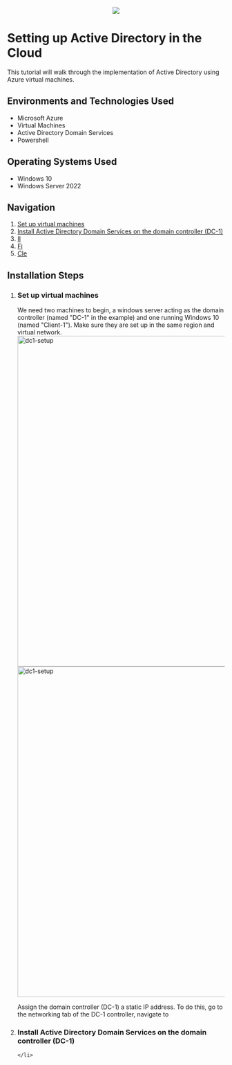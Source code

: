 <p align = "center">
<img src = "https://github.com/banksii/implementing-active-directory/assets/120074266/db900248-87e9-4154-9c8c-e146bd84c007">
</p>

<h1> Setting up Active Directory in the Cloud </h1>

This tutorial will walk through the implementation of Active Directory using Azure virtual machines.


<h2> Environments and Technologies Used </h2>
<ul>
  <li>Microsoft Azure</li>
  <li>Virtual Machines</li>
  <li>Active Directory Domain Services</li>
  <li>Powershell</li>
</ul>

<h2> Operating Systems Used </h2>
<ul><li>Windows 10</li>
    <li>Windows Server 2022</li>
</ul>


<h2> Navigation </h2>
<ol>
    <li><a href = "#step_1">Set up virtual machines</a></li>
    <li><a href = "#step_2">Install Active Directory Domain Services on the domain controller (DC-1)</a></li>
    <li><a href = "#step_3">II</a></li>
    <li><a href = "#step_4">Fi</a></li>
    <li><a href = "#step_5">Cle</a></li>
</ol>


<h2> Installation Steps </h2>

<ol>
  <li><h3 id = "step_1">Set up virtual machines</h3>
		We need two machines to begin, a windows server acting as the domain controller (named "DC-1" in the example) and one running Windows 10 (named "Client-1"). Make sure they are set up in the same region and virtual network.

<img width="764" alt="dc1-setup" src="https://github.com/banksii/implementing-active-directory/assets/120074266/66e0a20e-f678-4ed7-be9b-5034cc804627">

<img width="764" alt="dc1-setup" src="https://github.com/banksii/implementing-active-directory/assets/120074266/a74c4c3f-4cbb-4171-ba0e-860a7bae36dd">

Assign the domain controller (DC-1) a static IP address. To do this, go to the networking tab of the DC-1 controller, navigate to 

  </li>


  <li><h3 id = "step_2">Install Active Directory Domain Services on the domain controller (DC-1)</h3>
		
	</li>




</ol>
